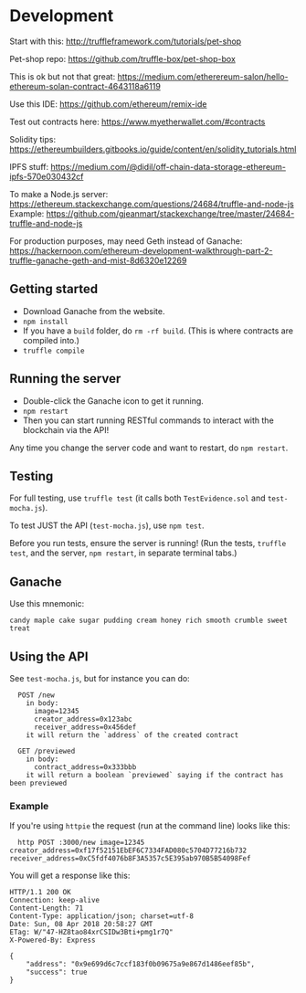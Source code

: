 
# Development

Start with this: http://truffleframework.com/tutorials/pet-shop

Pet-shop repo: https://github.com/truffle-box/pet-shop-box

This is ok but not that great: https://medium.com/etherereum-salon/hello-ethereum-solan-contract-4643118a6119

Use this IDE: https://github.com/ethereum/remix-ide

Test out contracts here: https://www.myetherwallet.com/#contracts

Solidity tips: https://ethereumbuilders.gitbooks.io/guide/content/en/solidity_tutorials.html

IPFS stuff: https://medium.com/@didil/off-chain-data-storage-ethereum-ipfs-570e030432cf

To make a Node.js server: https://ethereum.stackexchange.com/questions/24684/truffle-and-node-js
Example: https://github.com/gjeanmart/stackexchange/tree/master/24684-truffle-and-node-js

For production purposes, may need Geth instead of Ganache: https://hackernoon.com/ethereum-development-walkthrough-part-2-truffle-ganache-geth-and-mist-8d6320e12269

## Getting started

* Download Ganache from the website.
* `npm install`
* If you have a `build` folder, do `rm -rf build`. (This is where contracts are compiled into.)
* `truffle compile`

## Running the server

* Double-click the Ganache icon to get it running.
* `npm restart`
* Then you can start running RESTful commands to interact with the blockchain via the API!

Any time you change the server code and want to restart, do `npm restart`.

## Testing

For full testing, use `truffle test` (it calls both `TestEvidence.sol` and `test-mocha.js`).

To test JUST the API (`test-mocha.js`), use `npm test`.

Before you run tests, ensure the server is running! (Run the tests, `truffle test`, and the server, `npm restart`, in separate terminal tabs.)

## Ganache

Use this mnemonic:

```
candy maple cake sugar pudding cream honey rich smooth crumble sweet treat
```

## Using the API

See `test-mocha.js`, but for instance you can do:

```
  POST /new
    in body:
      image=12345
      creator_address=0x123abc
      receiver_address=0x456def
    it will return the `address` of the created contract

  GET /previewed
    in body:
      contract_address=0x333bbb
    it will return a boolean `previewed` saying if the contract has been previewed
```

### Example

If you're using `httpie` the request (run at the command line) looks like this:

```
  http POST :3000/new image=12345 creator_address=0xf17f52151EbEF6C7334FAD080c5704D77216b732 receiver_address=0xC5fdf4076b8F3A5357c5E395ab970B5B54098Fef
```

You will get a response like this:

```
HTTP/1.1 200 OK
Connection: keep-alive
Content-Length: 71
Content-Type: application/json; charset=utf-8
Date: Sun, 08 Apr 2018 20:58:27 GMT
ETag: W/"47-HZ8tao84xrCSIDw3Bti+pmg1r7Q"
X-Powered-By: Express

{
    "address": "0x9e699d6c7ccf183f0b09675a9e867d1486eef85b",
    "success": true
}
```
